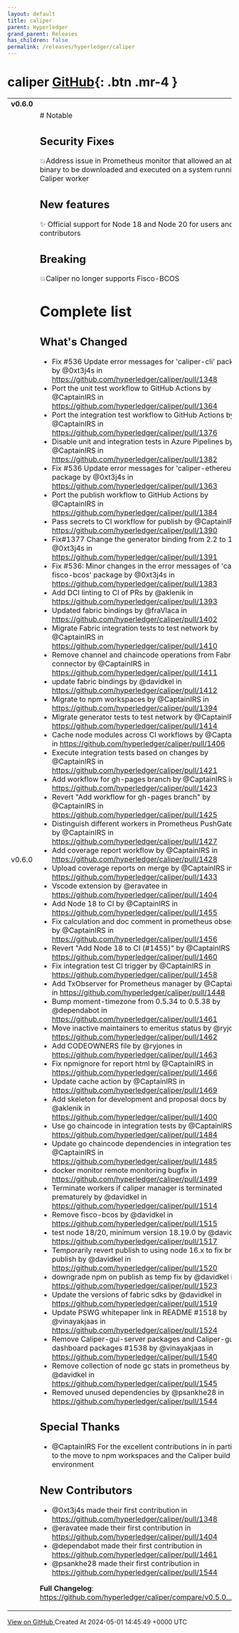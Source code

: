 ```yaml
---
layout: default
title: caliper
parent: Hyperledger
grand_parent: Releases
has_children: false
permalink: /releases/hyperledger/caliper
---
```


# caliper <span class="fs-3 right-align">[GitHub](https://github.com/hyperledger/caliper){: .btn .mr-4 }</span>


<div>
    <table>
        <tr>
            <td colspan="2">
                <b>
                    v0.6.0
                </b>
            </td>
        </tr>
        <tr>
            <td>
                <span class="chip">
                    v0.6.0
                </span>
            </td>
            <td>
                # Notable

## Security Fixes
💥Address issue in Prometheus monitor that allowed an abitrary binary to be downloaded and executed on a system running a Caliper worker

## New features
✨ Official support for Node 18 and Node 20 for users and contributors

## Breaking
💥Caliper no longer supports Fisco-BCOS


# Complete list

## What's Changed
* Fix #536 Update error messages for 'caliper-cli' package by @0xt3j4s in https://github.com/hyperledger/caliper/pull/1348
* Port the unit test workflow to GitHub Actions by @CaptainIRS in https://github.com/hyperledger/caliper/pull/1364
* Port the integration test workflow to GitHub Actions by @CaptainIRS in https://github.com/hyperledger/caliper/pull/1376
* Disable unit and integration tests in Azure Pipelines by @CaptainIRS in https://github.com/hyperledger/caliper/pull/1382
* Fix #536 Update error messages for 'caliper-ethereum' package by @0xt3j4s in https://github.com/hyperledger/caliper/pull/1363
* Port the publish workflow to GitHub Actions by @CaptainIRS in https://github.com/hyperledger/caliper/pull/1384
* Pass secrets to CI workflow for publish by @CaptainIRS in https://github.com/hyperledger/caliper/pull/1390
* Fix#1377 Change the generator binding from 2.2 to 1.4 by @0xt3j4s in https://github.com/hyperledger/caliper/pull/1391
* Fix #536: Minor changes in the error messages of 'caliper-fisco-bcos' package by @0xt3j4s in https://github.com/hyperledger/caliper/pull/1383
* Add DCI linting to CI of PRs by @aklenik in https://github.com/hyperledger/caliper/pull/1393
* Updated fabric bindings by @fraVlaca in https://github.com/hyperledger/caliper/pull/1402
* Migrate Fabric integration tests to test network by @CaptainIRS in https://github.com/hyperledger/caliper/pull/1410
* Remove channel and chaincode operations from Fabric v1 connector by @CaptainIRS in https://github.com/hyperledger/caliper/pull/1411
* update fabric bindings by @davidkel in https://github.com/hyperledger/caliper/pull/1412
* Migrate to npm workspaces by @CaptainIRS in https://github.com/hyperledger/caliper/pull/1394
* Migrate generator tests to test network by @CaptainIRS in https://github.com/hyperledger/caliper/pull/1414
* Cache node modules across CI workflows by @CaptainIRS in https://github.com/hyperledger/caliper/pull/1406
* Execute integration tests based on changes by @CaptainIRS in https://github.com/hyperledger/caliper/pull/1421
* Add workflow for gh-pages branch by @CaptainIRS in https://github.com/hyperledger/caliper/pull/1423
* Revert "Add workflow for gh-pages branch" by @CaptainIRS in https://github.com/hyperledger/caliper/pull/1425
* Distinguish different workers in Prometheus PushGateway by @CaptainIRS in https://github.com/hyperledger/caliper/pull/1427
* Add coverage report workflow by @CaptainIRS in https://github.com/hyperledger/caliper/pull/1428
* Upload coverage reports on merge by @CaptainIRS in https://github.com/hyperledger/caliper/pull/1433
* Vscode extension by @eravatee in https://github.com/hyperledger/caliper/pull/1404
* Add Node 18 to CI by @CaptainIRS in https://github.com/hyperledger/caliper/pull/1455
* Fix calculation and doc comment in prometheus observer by @CaptainIRS in https://github.com/hyperledger/caliper/pull/1456
* Revert "Add Node 18 to CI (#1455)" by @CaptainIRS in https://github.com/hyperledger/caliper/pull/1460
* Fix integration test CI trigger by @CaptainIRS in https://github.com/hyperledger/caliper/pull/1458
* Add TxObserver for Prometheus manager by @CaptainIRS in https://github.com/hyperledger/caliper/pull/1448
* Bump moment-timezone from 0.5.34 to 0.5.38 by @dependabot in https://github.com/hyperledger/caliper/pull/1461
* Move inactive maintainers to emeritus status by @ryjones in https://github.com/hyperledger/caliper/pull/1462
* Add CODEOWNERS file by @ryjones in https://github.com/hyperledger/caliper/pull/1463
* Fix npmignore for report html by @CaptainIRS in https://github.com/hyperledger/caliper/pull/1466
* Update cache action by @CaptainIRS in https://github.com/hyperledger/caliper/pull/1469
* Add skeleton for development and proposal docs by @aklenik in https://github.com/hyperledger/caliper/pull/1400
* Use go chaincode in integration tests by @CaptainIRS in https://github.com/hyperledger/caliper/pull/1484
* Update go chaincode dependencies in integration tests by @CaptainIRS in https://github.com/hyperledger/caliper/pull/1485
* docker monitor remote monitoring bugfix in https://github.com/hyperledger/caliper/pull/1499
* Terminate workers if caliper manager is terminated prematurely by @davidkel in https://github.com/hyperledger/caliper/pull/1514
* Remove fisco-bcos by @davidkel in https://github.com/hyperledger/caliper/pull/1515
* test node 18/20, minimum version 18.19.0 by @davidkel in https://github.com/hyperledger/caliper/pull/1517
* Temporarily revert publish to using node 16.x to fix broken publish by @davidkel in https://github.com/hyperledger/caliper/pull/1520
* downgrade npm on publish as temp fix by @davidkel in https://github.com/hyperledger/caliper/pull/1523
* Update the versions of fabric sdks by @davidkel in https://github.com/hyperledger/caliper/pull/1519
* Update PSWG whitepaper link in README #1518 by @vinayakjaas in https://github.com/hyperledger/caliper/pull/1524
* Remove Caliper-gui-server packages and Caliper-gui-dashboard packages  #1538 by @vinayakjaas in https://github.com/hyperledger/caliper/pull/1540
* Remove collection of node gc stats in prometheus by @davidkel in https://github.com/hyperledger/caliper/pull/1545
* Removed unused dependencies by @psankhe28 in https://github.com/hyperledger/caliper/pull/1544

## Special Thanks
* @CaptainIRS For the excellent contributions in in particular to the move to npm workspaces and the Caliper build environment

## New Contributors
* @0xt3j4s made their first contribution in https://github.com/hyperledger/caliper/pull/1348
* @eravatee made their first contribution in https://github.com/hyperledger/caliper/pull/1404
* @dependabot made their first contribution in https://github.com/hyperledger/caliper/pull/1461
* @psankhe28 made their first contribution in https://github.com/hyperledger/caliper/pull/1544

**Full Changelog**: https://github.com/hyperledger/caliper/compare/v0.5.0...v0.6.0
            </td>
        </tr>
    </table>
    <a href="https://github.com/hyperledger/caliper/releases/tag/v0.6.0" class=".btn">
        View on GitHub
    </a>
    <span class="right-align">
        Created At 2024-05-01 14:45:49 +0000 UTC
    </span>
</div>

